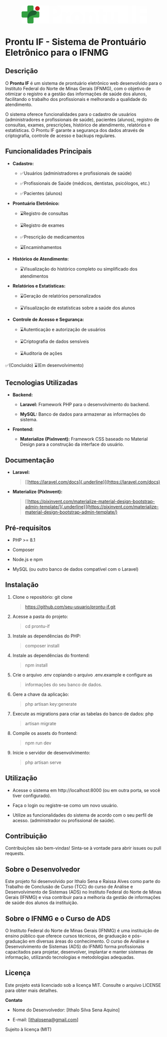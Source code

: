 <p align="center" text ><a href="" target="_blank"><img src="https://github.com/ithalosena/proj-prontuario-eletronio-laravel-materializer/blob/main/public/assets/img/branding/logo-text.png?raw=true" width="400" alt="Prontu IF Logo"></a></p>

# **Prontu IF - Sistema de Prontuário Eletrônico para o IFNMG**

## **Descrição**

O **Prontu IF** é um sistema de prontuário eletrônico web desenvolvido
para o Instituto Federal do Norte de Minas Gerais (IFNMG), com o
objetivo de otimizar o registro e a gestão das informações de saúde dos
alunos, facilitando o trabalho dos profissionais e melhorando a
qualidade do atendimento.

O sistema oferece funcionalidades para o cadastro de usuários
(administradores e profissionais de saúde), pacientes (alunos), registro
de consultas, exames, prescrições, histórico de atendimento, relatórios
e estatísticas. O Prontu IF garante a segurança dos dados através de
criptografia, controle de acesso e backups regulares.

## **Funcionalidades Principais**

- **Cadastro:**

  - ✅Usuários (administradores e profissionais de saúde)

  - ✅Profissionais de Saúde (médicos, dentistas, psicólogos, etc.)

  - ✅Pacientes (alunos)

- **Prontuário Eletrônico:**

  - ⌛Registro de consultas

  - ⌛Registro de exames

  - ✅Prescrição de medicamentos

  - ⌛Encaminhamentos

- **Histórico de Atendimento:**

  - ⌛Visualização do histórico completo ou simplificado dos atendimentos

- **Relatórios e Estatísticas:**

  - ⌛Geração de relatórios personalizados

  - ⌛Visualização de estatísticas sobre a saúde dos alunos

- **Controle de Acesso e Segurança:**

  - ⌛Autenticação e autorização de usuários

  - ⌛Criptografia de dados sensíveis

  - ⌛Auditoria de ações

✅(Concluído) ⌛(Em desenvolvimento)

## **Tecnologias Utilizadas**

- **Backend:**

  - **Laravel:** Framework PHP para o desenvolvimento do backend.

  - **MySQL:** Banco de dados para armazenar as informações do sistema.

- **Frontend:**

  - **Materialize (PixInvent):** Framework CSS baseado no Material Design para a construção da interface do usuário.

## **Documentação**

- **Laravel:**

  > [[https://laravel.com/docs]{.underline}](https://laravel.com/docs)

- **Materialize (PixInvent):**
  > [[https://pixinvent.com/materialize-material-design-bootstrap-admin-template/]{.underline}](https://pixinvent.com/materialize-material-design-bootstrap-admin-template/)

## **Pré-requisitos**

- PHP \>= 8.1

- Composer

- Node.js e npm

- MySQL (ou outro banco de dados compatível com o Laravel)

## **Instalação**

1.  Clone o repositório: git clone

    > https://github.com/seu-usuario/prontu-if.git

2.  Acesse a pasta do projeto:

    > cd prontu-if

3.  Instale as dependências do PHP:

    > composer install

4.  Instale as dependências do frontend:

    > npm install

5.  Crie o arquivo .env copiando o arquivo .env.example e configure as

    > informações do seu banco de dados.

6.  Gere a chave da aplicação:

    > php artisan key:generate

7.  Execute as migrations para criar as tabelas do banco de dados: php

    > artisan migrate

8.  Compile os assets do frontend:

    > npm run dev

9.  Inicie o servidor de desenvolvimento:
    > php artisan serve

## **Utilização**

- Acesse o sistema em http://localhost:8000
  (ou em outra porta, se você tiver configurado).

- Faça o login ou registre-se como um novo usuário.

- Utilize as funcionalidades do sistema de acordo com o seu perfil de acesso.
  (administrador ou profissional de saúde).

## **Contribuição**

Contribuições são bem-vindas! Sinta-se à vontade para abrir issues ou
pull requests.

## **Sobre o Desenvolvedor**

Este projeto foi desenvolvido por Ithalo Sena e Raissa Alves como parte do Trabalho de
Conclusão de Curso (TCC) do curso de Análise e Desenvolvimento de
Sistemas (ADS) no Instituto Federal do Norte de Minas Gerais (IFNMG) e
visa contribuir para a melhoria da gestão de informações de saúde dos
alunos da instituição.

## **Sobre o IFNMG e o Curso de ADS**

O Instituto Federal do Norte de Minas Gerais (IFNMG) é uma instituição
de ensino público que oferece cursos técnicos, de graduação e
pós-graduação em diversas áreas do conhecimento. O curso de Análise e
Desenvolvimento de Sistemas (ADS) do IFNMG forma profissionais
capacitados para projetar, desenvolver, implantar e manter sistemas de
informação, utilizando tecnologias e metodologias adequadas.

## **Licença**

Este projeto está licenciado sob a licença MIT. Consulte o arquivo
LICENSE para obter mais detalhes.

**Contato**

- Nome do Desenvolvedor: \[Ithalo Silva Sena Aquino\]

- E-mail: \[ithalosena@gmail.com\]

Sujeito à licença (MIT)
